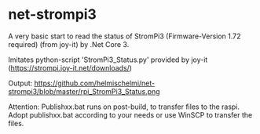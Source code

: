# net-strompi3
A very basic start to read the status of StromPi3 (Firmware-Version 1.72 required) (from joy-it) by .Net Core 3.

Imitates python-script 'StromPi3_Status.py' provided by joy-it (https://strompi.joy-it.net/downloads/)

Output:
https://github.com/helmischelmi/net-strompi3/blob/master/rpi_StromPi3_Status.png

Attention: Publishxx.bat runs on post-build, to transfer files to the raspi.
Adopt publishxx.bat according to your needs or use WinSCP to transfer the files.

